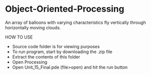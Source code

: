 # Object-Oriented-Processing
An array of balloons with varying characteristics fly vertically through horizontally moving clouds.

HOW TO USE
- Source code folder is for viewing purposes
- To run program, start by downloading the .zip file
- Extract the contents of this folder 
- Open Processing
- Open Unit_15_Final.pde (file>open) and hit the run button
